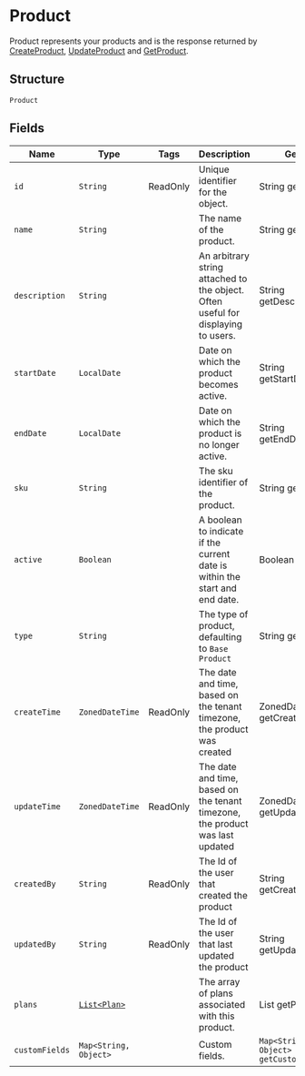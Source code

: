 
# Product

Product represents your products and is the response returned by [CreateProduct](/doc/product-api.md#create-product), [UpdateProduct](/doc/product-api.md#update-product) and [GetProduct](/doc/product-api.md#get-product).

## Structure

`Product`

## Fields

| Name | Type | Tags | Description | Getter |
|  --- | --- | --- | --- | --- |
| `id` | `String` | ReadOnly | Unique identifier for the object. | String getId() |
| `name` | `String` |  | The name of the product. | String getName() |
| `description` | `String` |  | An arbitrary string attached to the object. Often useful for displaying to users. | String getDescription() |
| `startDate` | `LocalDate` |  | Date on which the product becomes active. | String getStartDate() |
| `endDate` | `LocalDate` |  | Date on which the product is no longer active. | String getEndDate() |
| `sku` | `String` |  | The sku identifier of the product. | String getSku() |
| `active` | `Boolean` |  | A boolean to indicate if the current date is within the start and end date. | Boolean isActive() |
| `type` | `String` |  | The type of product, defaulting to `Base Product` | String getType() |
| `createTime` | `ZonedDateTime` | ReadOnly | The date and time, based on the tenant timezone, the product was created | ZonedDateTime getCreateTime() |
| `updateTime` | `ZonedDateTime` | ReadOnly | The date and time, based on the tenant timezone, the product was last updated | ZonedDateTime getUpdateTime() |
| `createdBy` | `String` | ReadOnly | The Id of the user that created the product | String getCreatedBy() |
| `updatedBy` | `String` | ReadOnly | The Id of the user that last updated the product | String getUpdatedBy() |
| `plans` | [`List<Plan>`](/doc/models/plan.md) |  | The array of plans associated with this product. | List<Plan> getPlans() |
| `customFields` | `Map<String, Object>` |  | Custom fields. | `Map<String, Object> getCustomFields()`|
